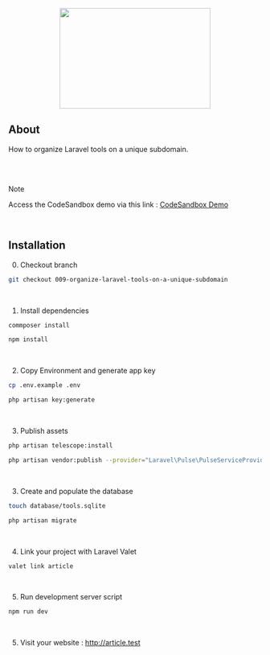 <p align="center"><img src="https://raw.githubusercontent.com/capsulescodes/articles/main/capsules-articles-image.svg" width="300px" height="200px" /></p>


## About

How to organize Laravel tools on a unique subdomain.

<br>
<br>

> [!NOTE]
> Access the CodeSandbox demo via this link : [CodeSandbox Demo](https://codesandbox.io/p/devbox/github/capsulescodes/articles/tree/009-organize-laravel-tools-on-a-unique-subdomain)

<br>

## Installation

0. Checkout branch

```bash
git checkout 009-organize-laravel-tools-on-a-unique-subdomain
```

<br>

1. Install dependencies

```bash
commposer install

npm install
```

<br>

2. Copy Environment and generate app key

```bash
cp .env.example .env

php artisan key:generate
```

<br>

3. Publish assets

```bash
php artisan telescope:install

php artisan vendor:publish --provider="Laravel\Pulse\PulseServiceProvider"
```

<br>

3. Create and populate the database

```bash
touch database/tools.sqlite

php artisan migrate
```

<br>

4. Link your project with Laravel Valet

```bash
valet link article
```

<br>

5. Run development server script

```bash
npm run dev
```

<br>

5. Visit your website : http://article.test
